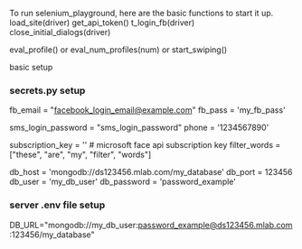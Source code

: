 To run selenium_playground, here are the basic functions to start it up.
load_site(driver)
get_api_token()
t_login_fb(driver)
close_initial_dialogs(driver)

eval_profile()
or
eval_num_profiles(num)
or
start_swiping()

basic setup


### secrets.py setup 
fb_email = "facebook_login_email@example.com"
fb_pass = 'my_fb_pass'

sms_login_password = "sms_login_password"
phone = '1234567890'

subscription_key = '' # microsoft face api subscription key
filter_words = ["these", "are", "my", "filter", "words"]

db_host = 'mongodb://ds123456.mlab.com/my_database'
db_port = 123456
db_user = 'my_db_user'
db_password = 'password_example'

### server .env file setup 
DB_URL="mongodb://my_db_user:password_example@ds123456.mlab.com:123456/my_database"